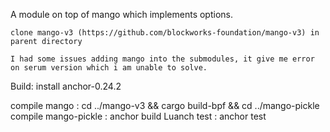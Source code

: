 A module on top of mango which implements options.

```
clone mango-v3 (https://github.com/blockworks-foundation/mango-v3) in parent directory

I had some issues adding mango into the submodules, it give me error on serum version which i am unable to solve.
```

Build:
install anchor-0.24.2

compile mango : cd ../mango-v3 && cargo build-bpf && cd ../mango-pickle
compile mango-pickle : anchor build
Luanch test : anchor test 